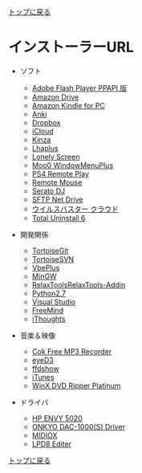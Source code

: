 [トップに戻る](../index.md)

# インストーラーURL

- ソフト
	- [Adobe Flash Player PPAPI 版](https://get.adobe.com/jp/flashplayer/?no_redirect)
	- [Amazon Drive](https://www.amazon.co.jp/gp/drive/app-download)
	- [Amazon Kindle for PC](https://www.amazon.co.jp/Kindle-for-PC-Windows-%E3%83%80%E3%82%A6%E3%83%B3%E3%83%AD%E3%83%BC%E3%83%89/dp/B011UEHYWQ)
	- [Anki](https://apps.ankiweb.net/)
	- [Dropbox](https://www.dropbox.com/ja/install)
	- [iCloud](https://support.apple.com/ja-jp/HT204283)
	- [Kinza](https://www.kinza.jp/download/)
	- [Lhaplus](http://www.vector.co.jp/soft/win95/util/se169348.html)
	- [Lonely Screen](http://as.lonelyscreen.com/)
	- [Moo0 WindowMenuPlus](http://w.directoryofshareware.com/getit/moo0_windowmenuplus/)
	- [PS4 Remote Play](https://remoteplay.dl.playstation.net/remoteplay/lang/jp/index.html)
	- [Remote Mouse](http://www.remotemouse.net/)
	- [Serato DJ](https://serato.com/dj/downloads/win/login)
	- [SFTP Net Drive](http://www.sftpnetdrive.com/)
	- [ウイルスバスター クラウド](http://safe.trendmicro.jp/products/vb.aspx)
	- [Total Uninstall 6](https://total-uninstall.jp.uptodown.com/windows)

- 開発関係
	- [TortoiseGit](http://www.aise.ics.saitama-u.ac.jp/~gotoh/HowToInstallTortoiseGit.html)
	- [TortoiseSVN](http://wiki.tracpath.com/TortoiseSVN/%E3%83%80%E3%82%A6%E3%83%B3%E3%83%AD%E3%83%BC%E3%83%89%E3%81%A8%E3%82%A4%E3%83%B3%E3%82%B9%E3%83%88%E3%83%BC%E3%83%AB)
	- [VbePlus](http://www.vector.co.jp/soft/dl/win95/prog/se176543.html)
	- [MinGW](http://windows.blogo.jp/programming/install_mingw_gcc)
	- [RelaxToolsRelaxTools-Addin](https://github.com/RelaxTools/RelaxTools-Addin/releases)
	- [Python2.7](http://qiita.com/icecream177/items/8f855a5d8d10150a3e2a)
	- [Visual Studio](https://www.visualstudio.com/ja/downloads/)
	- [FreeMind](https://ja.osdn.net/projects/freemind/)
	- [iThoughts](https://www.toketaware.com/ithoughts-win)

- 音楽＆映像
	- [Cok Free MP3 Recorder](http://www.coksoft.com/mp3recorder.htm)
	- [eyeD3](https://www49.atwiki.jp/draemonash/pages/99.html)
	- [ffdshow](https://ja.osdn.net/projects/ffdshow-tryout/)
	- [iTunes](http://www.apple.com/jp/itunes/download/)
	- [WinX DVD Ripper Platinum](http://winx-dvd-ripper-platinum.software.informer.com/%E3%83%80%E3%82%A6%E3%83%B3%E3%83%AD%E3%83%BC%E3%83%89/)

- ドライバ
	- [HP ENVY 5020](https://support.hp.com/jp-ja/drivers/selfservice/hp-envy-5000-all-in-one-printer-series/14095644/model/14095648)
	- [ONKYO DAC-1000(S) Driver](http://www.jp.onkyo.com/support/audiovisual/download/driver/p3000r_dac1000.htm)
	- [MIDIOX](http://www.midiox.com/)
	- [LPD8 Editer](http://www.akaipro.com/product/lpd8#downloads)

[トップに戻る](../index.md)

